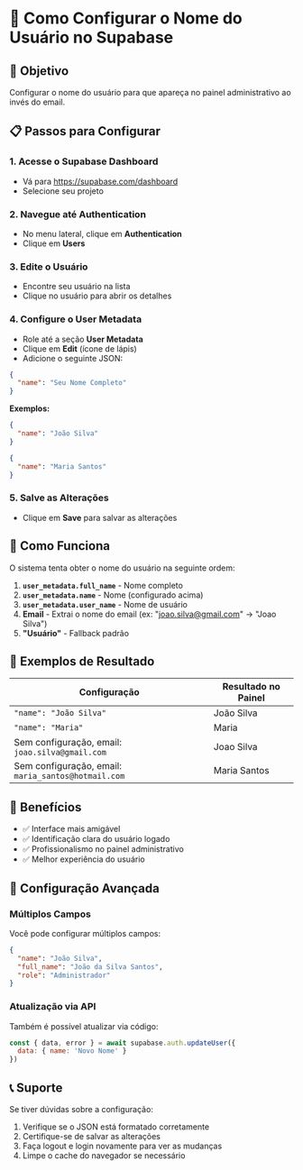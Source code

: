 # 👤 Como Configurar o Nome do Usuário no Supabase

## 🎯 Objetivo
Configurar o nome do usuário para que apareça no painel administrativo ao invés do email.

## 📋 Passos para Configurar

### 1. Acesse o Supabase Dashboard
- Vá para https://supabase.com/dashboard
- Selecione seu projeto

### 2. Navegue até Authentication
- No menu lateral, clique em **Authentication**
- Clique em **Users**

### 3. Edite o Usuário
- Encontre seu usuário na lista
- Clique no usuário para abrir os detalhes

### 4. Configure o User Metadata
- Role até a seção **User Metadata**
- Clique em **Edit** (ícone de lápis)
- Adicione o seguinte JSON:

```json
{
  "name": "Seu Nome Completo"
}
```

**Exemplos:**
```json
{
  "name": "João Silva"
}
```

```json
{
  "name": "Maria Santos"
}
```

### 5. Salve as Alterações
- Clique em **Save** para salvar as alterações

## 🔄 Como Funciona

O sistema tenta obter o nome do usuário na seguinte ordem:

1. **`user_metadata.full_name`** - Nome completo
2. **`user_metadata.name`** - Nome (configurado acima)
3. **`user_metadata.user_name`** - Nome de usuário
4. **Email** - Extrai o nome do email (ex: "joao.silva@gmail.com" → "Joao Silva")
5. **"Usuário"** - Fallback padrão

## 🎨 Exemplos de Resultado

| Configuração | Resultado no Painel |
|--------------|-------------------|
| `"name": "João Silva"` | João Silva |
| `"name": "Maria"` | Maria |
| Sem configuração, email: `joao.silva@gmail.com` | Joao Silva |
| Sem configuração, email: `maria_santos@hotmail.com` | Maria Santos |

## 🚀 Benefícios

- ✅ Interface mais amigável
- ✅ Identificação clara do usuário logado
- ✅ Profissionalismo no painel administrativo
- ✅ Melhor experiência do usuário

## 🔧 Configuração Avançada

### Múltiplos Campos
Você pode configurar múltiplos campos:

```json
{
  "name": "João Silva",
  "full_name": "João da Silva Santos",
  "role": "Administrador"
}
```

### Atualização via API
Também é possível atualizar via código:

```javascript
const { data, error } = await supabase.auth.updateUser({
  data: { name: 'Novo Nome' }
})
```

## 📞 Suporte

Se tiver dúvidas sobre a configuração:
1. Verifique se o JSON está formatado corretamente
2. Certifique-se de salvar as alterações
3. Faça logout e login novamente para ver as mudanças
4. Limpe o cache do navegador se necessário 